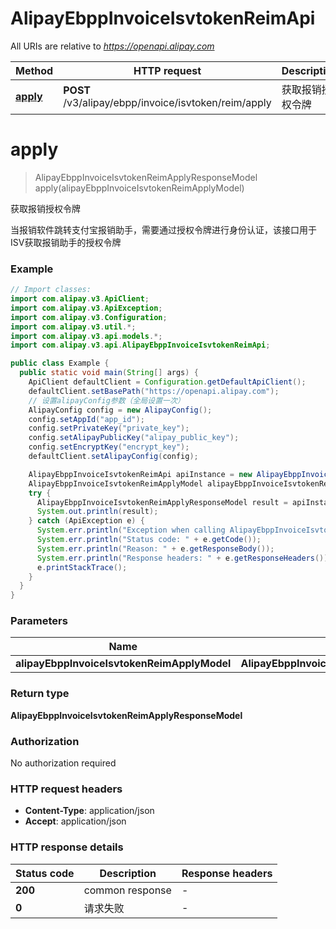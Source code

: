 # AlipayEbppInvoiceIsvtokenReimApi

All URIs are relative to *https://openapi.alipay.com*

| Method | HTTP request | Description |
|------------- | ------------- | -------------|
| [**apply**](AlipayEbppInvoiceIsvtokenReimApi.md#apply) | **POST** /v3/alipay/ebpp/invoice/isvtoken/reim/apply | 获取报销授权令牌 |


<a name="apply"></a>
# **apply**
> AlipayEbppInvoiceIsvtokenReimApplyResponseModel apply(alipayEbppInvoiceIsvtokenReimApplyModel)

获取报销授权令牌

当报销软件跳转支付宝报销助手，需要通过授权令牌进行身份认证，该接口用于ISV获取报销助手的授权令牌

### Example
```java
// Import classes:
import com.alipay.v3.ApiClient;
import com.alipay.v3.ApiException;
import com.alipay.v3.Configuration;
import com.alipay.v3.util.*;
import com.alipay.v3.api.models.*;
import com.alipay.v3.api.AlipayEbppInvoiceIsvtokenReimApi;

public class Example {
  public static void main(String[] args) {
    ApiClient defaultClient = Configuration.getDefaultApiClient();
    defaultClient.setBasePath("https://openapi.alipay.com");
    // 设置alipayConfig参数（全局设置一次）
    AlipayConfig config = new AlipayConfig();
    config.setAppId("app_id");
    config.setPrivateKey("private_key");
    config.setAlipayPublicKey("alipay_public_key");
    config.setEncryptKey("encrypt_key");
    defaultClient.setAlipayConfig(config);

    AlipayEbppInvoiceIsvtokenReimApi apiInstance = new AlipayEbppInvoiceIsvtokenReimApi(defaultClient);
    AlipayEbppInvoiceIsvtokenReimApplyModel alipayEbppInvoiceIsvtokenReimApplyModel = new AlipayEbppInvoiceIsvtokenReimApplyModel(); // AlipayEbppInvoiceIsvtokenReimApplyModel | 
    try {
      AlipayEbppInvoiceIsvtokenReimApplyResponseModel result = apiInstance.apply(alipayEbppInvoiceIsvtokenReimApplyModel);
      System.out.println(result);
    } catch (ApiException e) {
      System.err.println("Exception when calling AlipayEbppInvoiceIsvtokenReimApi#apply");
      System.err.println("Status code: " + e.getCode());
      System.err.println("Reason: " + e.getResponseBody());
      System.err.println("Response headers: " + e.getResponseHeaders());
      e.printStackTrace();
    }
  }
}
```

### Parameters

| Name | Type | Description  | Notes |
|------------- | ------------- | ------------- | -------------|
| **alipayEbppInvoiceIsvtokenReimApplyModel** | **AlipayEbppInvoiceIsvtokenReimApplyModel**|  | [optional] |

### Return type

**AlipayEbppInvoiceIsvtokenReimApplyResponseModel**

### Authorization

No authorization required

### HTTP request headers

 - **Content-Type**: application/json
 - **Accept**: application/json

### HTTP response details
| Status code | Description | Response headers |
|-------------|-------------|------------------|
| **200** | common response |  -  |
| **0** | 请求失败 |  -  |

